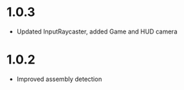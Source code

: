 1.0.3
==============
- Updated InputRaycaster, added Game and HUD camera


1.0.2
==============
- Improved assembly detection